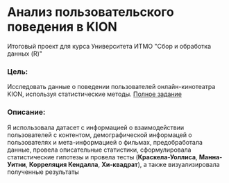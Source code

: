 # **Анализ пользовательского поведения в KION**

Итоговый проект для курса Университета ИТМО "Сбор и обработка данных (R)"

### **Цель:**

Исследовать данные о поведении пользователей онлайн-кинотеатра KION, используя статистические методы.
[Полное задание](Задание_%20Анализ%20пользовательского%20поведения%20в%20KION.pdf)

### **Описание:** 

Я использовала датасет с информацией о взаимодействии пользователей с контентом, демографической информацей о пользователях и мета-информацией о фильмах, предобработала данные, провела описательные статистики, сформулировала статистические гипотезы и провела тесты (**Краскела-Уоллиса**, **Манна-Уитни**, **Корреляция Кендалла**, **Хи-квадрат**), а также визуализировала полученные результаты
